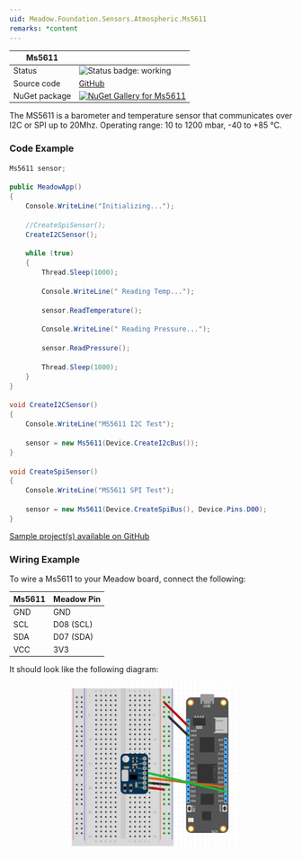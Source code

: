 ```yaml
---
uid: Meadow.Foundation.Sensors.Atmospheric.Ms5611
remarks: *content
---
```


| Ms5611 | |
|--------|--------|
| Status | <img src="https://img.shields.io/badge/Working-brightgreen" style="width: auto; height: -webkit-fill-available;" alt="Status badge: working" /> |
| Source code | [GitHub](https://github.com/WildernessLabs/Meadow.Foundation/tree/main/Source/Meadow.Foundation.Peripherals/Sensors.Atmospheric.Ms5611) |
| NuGet package | <a href="https://www.nuget.org/packages/Meadow.Foundation.Sensors.Atmospheric.Ms5611/" target="_blank"><img src="https://img.shields.io/nuget/v/Meadow.Foundation.Sensors.Atmospheric.Ms5611.svg?label=Meadow.Foundation.Sensors.Atmospheric.Ms5611" alt="NuGet Gallery for Ms5611" /></a> |

The MS5611 is a barometer and temperature sensor that communicates over I2C or SPI up to 20Mhz. Operating range: 10 to 1200 mbar, -40 to +85 °C.

### Code Example

```csharp
Ms5611 sensor;

public MeadowApp()
{
    Console.WriteLine("Initializing...");

    //CreateSpiSensor();
    CreateI2CSensor();

    while (true)
    {
        Thread.Sleep(1000);

        Console.WriteLine(" Reading Temp...");

        sensor.ReadTemperature();

        Console.WriteLine(" Reading Pressure...");

        sensor.ReadPressure();

        Thread.Sleep(1000);
    }
}

void CreateI2CSensor()
{
    Console.WriteLine("MS5611 I2C Test");

    sensor = new Ms5611(Device.CreateI2cBus());
}

void CreateSpiSensor()
{
    Console.WriteLine("MS5611 SPI Test");

    sensor = new Ms5611(Device.CreateSpiBus(), Device.Pins.D00);
}

```

[Sample project(s) available on GitHub](https://github.com/WildernessLabs/Meadow.Foundation/tree/main/Source/Meadow.Foundation.Peripherals/Sensors.Atmospheric.Ms5611/Samples/Ms5611_Sample)

### Wiring Example

To wire a Ms5611 to your Meadow board, connect the following:

| Ms5611 | Meadow Pin  |
|--------|-------------|
| GND    | GND         |
| SCL    | D08 (SCL)   |
| SDA    | D07 (SDA)   |
| VCC    | 3V3         |

It should look like the following diagram:

<img src="../../API_Assets/Meadow.Foundation.Sensors.Atmospheric.Ms5611/Ms5611_Fritzing.png" 
    style="width: 60%; display: block; margin-left: auto; margin-right: auto;" />




